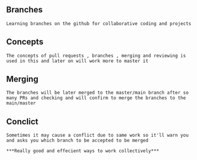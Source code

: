 ## Branches

    Learning branches on the github for collaborative coding and projects

## Concepts

    The concepts of pull requests , branches , merging and reviewing is used in this and later on will work more to master it

## Merging

    The branches will be later merged to the master/main branch after so many PRs and checking and will confirm to merge the branches to the main/master

## Conclict

    Sometimes it may cause a conflict due to same work so it'll warn you and asks you which branch to be accepted to be merged

    ***Really good and effecient ways to work collectively***
